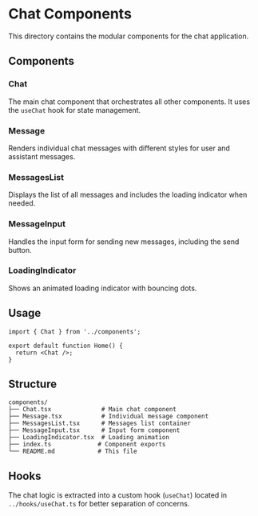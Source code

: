 # Chat Components

This directory contains the modular components for the chat application.

## Components

### Chat
The main chat component that orchestrates all other components. It uses the `useChat` hook for state management.

### Message
Renders individual chat messages with different styles for user and assistant messages.

### MessagesList
Displays the list of all messages and includes the loading indicator when needed.

### MessageInput
Handles the input form for sending new messages, including the send button.

### LoadingIndicator
Shows an animated loading indicator with bouncing dots.

## Usage

```tsx
import { Chat } from '../components';

export default function Home() {
  return <Chat />;
}
```

## Structure

```
components/
├── Chat.tsx              # Main chat component
├── Message.tsx           # Individual message component
├── MessagesList.tsx      # Messages list container
├── MessageInput.tsx      # Input form component
├── LoadingIndicator.tsx  # Loading animation
├── index.ts             # Component exports
└── README.md            # This file
```

## Hooks

The chat logic is extracted into a custom hook (`useChat`) located in `../hooks/useChat.ts` for better separation of concerns. 